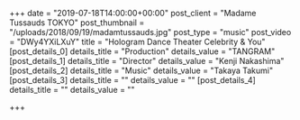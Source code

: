 +++
date = "2019-07-18T14:00:00+00:00"
post_client = "Madame Tussauds TOKYO"
post_thumbnail = "/uploads/2018/09/19/madamtussauds.jpg"
post_type = "music"
post_video = "DWy4YXiLXuY"
title = "Hologram Dance Theater Celebrity & You"
[post_details_0]
details_title = "Production"
details_value = "TANGRAM"
[post_details_1]
details_title = "Director"
details_value = "Kenji Nakashima"
[post_details_2]
details_title = "Music"
details_value = "Takaya Takumi"
[post_details_3]
details_title = ""
details_value = ""
[post_details_4]
details_title = ""
details_value = ""

+++
